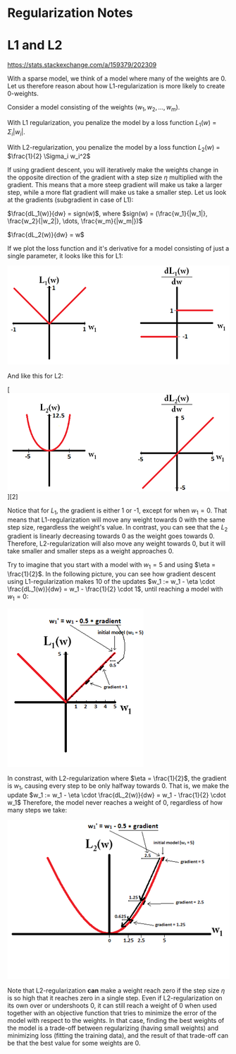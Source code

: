 # Regularization Notes



# L1 and L2

https://stats.stackexchange.com/a/159379/202309

With a sparse model, we think of a model where many of the weights are 0. Let us therefore reason about how L1-regularization is more likely to create 0-weights.

Consider a model consisting of the weights $(w_1, w_2, \dots, w_m)$.

With L1 regularization, you penalize the model by a loss function $L_1(w)$ = $\Sigma_i |w_i|$.

With L2-regularization, you penalize the model by a loss function $L_2(w)$ = $\frac{1}{2} \Sigma_i w_i^2$

If using gradient descent, you will iteratively make the weights change in the opposite direction of the gradient with a step size $\eta$ multiplied with the gradient. This means that a more steep gradient will make us take a larger step, while a more flat gradient will make us take a smaller step. Let us look at the gradients (subgradient in case of L1):

$\frac{dL_1(w)}{dw} = sign(w)$, where $sign(w) = (\frac{w_1}{|w_1|}, \frac{w_2}{|w_2|}, \dots, \frac{w_m}{|w_m|})$

$\frac{dL_2(w)}{dw} = w$

If we plot the loss function and it's derivative for a model consisting of just a single parameter, it looks like this for L1:

![enter image description here](images/regularization-cmWO0.png)

And like this for L2:

[![enter image description here](images/regularization-Mkclz.png)][2]

Notice that for $L_1$, the gradient is either 1 or -1, except for when $w_1 = 0$. That means that L1-regularization will move any weight towards 0 with the same step size, regardless the weight's value. In contrast, you can see that the $L_2$ gradient is linearly decreasing towards 0 as the weight goes towards 0. Therefore, L2-regularization will also move any weight towards 0, but it will take smaller and smaller steps as a weight approaches 0.

Try to imagine that you start with a model with $w_1 = 5$ and using $\eta = \frac{1}{2}$. In the following picture, you can see how gradient descent using L1-regularization makes 10 of the updates $w_1 := w_1 - \eta \cdot \frac{dL_1(w)}{dw} = w_1 - \frac{1}{2} \cdot 1$, until reaching a model with $w_1 = 0$:

![enter image description here](images/regularization-XmtF2.png)

In constrast, with L2-regularization where $\eta = \frac{1}{2}$, the gradient is $w_1$, causing every step to be only halfway towards 0. That is, we make the update $w_1 := w_1 - \eta \cdot \frac{dL_2(w)}{dw} = w_1 - \frac{1}{2} \cdot w_1$
Therefore, the model never reaches a weight of 0, regardless of how many steps we take:

![enter image description here](images/regularization-jlQYp.png)

Note that L2-regularization **can** make a weight reach zero if the step size $\eta$ is so high that it reaches zero in a single step. Even if L2-regularization on its own over or undershoots 0, it can still reach a weight of 0 when used together with an objective function that tries to minimize the error of the model with respect to the weights. In that case, finding the best weights of the model is a trade-off between regularizing (having small weights) and minimizing loss (fitting the training data), and the result of that trade-off can be that the best value for some weights are 0.







